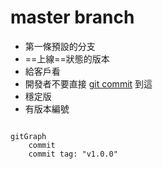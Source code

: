 # master branch
- 第一條預設的分支
- ==上線==狀態的版本
- 給客戶看
- 開發者不要直接 [git commit](../dontTrustYourLittleBrain/不算前端也不算後端/Git/基礎/Repository/git%20commit.md) 到這
- 穩定版
- 有版本編號


```mermaid

gitGraph
	commit
	commit tag: "v1.0.0"

```

